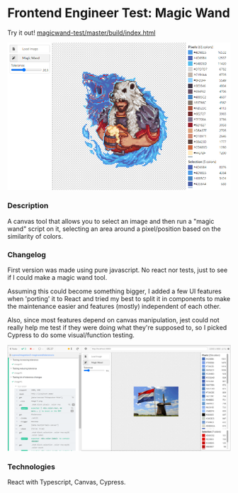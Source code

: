 # Frontend Engineer Test: Magic Wand

Try it out! [magicwand-test/master/build/index.html](https://rawcdn.githack.com/fiote/magicwand-test/master/build/index.html?t=1)

![Preview](readmefiles/preview.png "Preview")

### Description

A canvas tool that allows you to select an image and then run a "magic wand" script on it, selecting an area around a pixel/position based on the similarity of colors.

### Changelog

First version was made using pure javascript. No react nor tests, just to see if I could make a magic wand tool.

Assuming this could become something bigger, I added a few UI features when 'porting' it to React and tried my best to split it in components to make the maintenance easier and features (mostly) independent of each other.

Also, since most features depend on canvas manipulation, jest could not really help me test if they were doing what they're supposed to, so I picked Cypress to do some visual/function testing.

![Preview](readmefiles/tests.png "Cypress Tests")

### Technologies

React with Typescript, Canvas, Cypress.